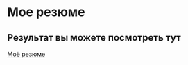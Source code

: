 # Мое резюме

## Результат вы можете посмотреть тут 

[Моё резюме](https://xselent32.github.io/resume/)

